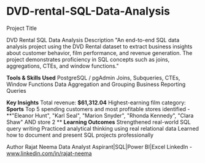 # DVD-rental-SQL-Data-Analysis

Project Title

DVD Rental SQL Data Analysis
Description
"An end-to-end SQL data analysis project using the DVD Rental dataset to extract business insights about customer behavior, film performance, and revenue generation. The project demonstrates proficiency in SQL concepts such as joins, aggregations, CTEs, and window functions."

**Tools & Skills Used**
PostgreSQL / pgAdmin
Joins, Subqueries, CTEs, Window Functions
Data Aggregation and Grouping
Business Reporting Queries

**Key Insights**
Total revenue: **$61,312.04**
Highest-earning film category: **Sports**
Top 5 spending customers and most profitable stores identified - **"Eleanor Hunt", "Karl Seal", "Marion Snyder", "Rhonda Kennedy", "Clara Shaw" AND store 2
**
**Learning Outcomes**
Strengthened real-world SQL query writing
Practiced analytical thinking using real relational data
Learned how to document and present SQL projects professionally

Author
Rajat Neema
Data Analyst Aspirant|SQL|Power BI|Excel
LinkedIn - www.linkedin.com/in/rajat-neema 
